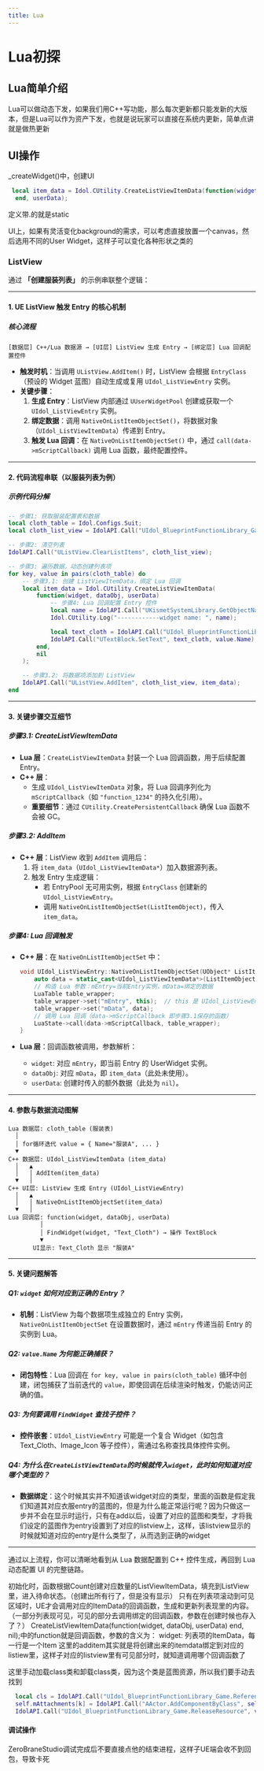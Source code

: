 ```yaml
---
title: Lua
---
```


# Lua初探

## Lua简单介绍

Lua可以做动态下发，如果我们用C++写功能，那么每次更新都只能发新的大版本，但是Lua可以作为资产下发，也就是说玩家可以直接在系统内更新，简单点讲就是做热更新

## UI操作

_createWidget()中，创建UI

```lua
 local item_data = Idol.CUtility.CreateListViewItemData(function(widget, dataObj, userData)
  end, userData);
```

定义带.的就是static

UI上，如果有灵活变化background的需求，可以考虑直接放置一个canvas，然后选用不同的User Widget，这样子可以变化各种形状之类的

### **ListView**

通过 **「创建服装列表」** 的示例串联整个逻辑：

---

#### **1. UE ListView 触发 Entry 的核心机制**

##### **核心流程**

```plaintext
[数据层] C++/Lua 数据源 → [UI层] ListView 生成 Entry → [绑定层] Lua 回调配置控件
```

- **触发时机**：当调用 `UListView.AddItem()` 时，ListView 会根据 `EntryClass`（预设的 Widget 蓝图）自动生成或复用 `UIdol_ListViewEntry` 实例。
- **关键步骤**：
  1. **生成 Entry**：ListView 内部通过 `UUserWidgetPool` 创建或获取一个 `UIdol_ListViewEntry` 实例。
  2. **绑定数据**：调用 `NativeOnListItemObjectSet()`，将数据对象（`UIdol_ListViewItemData`）传递到 Entry。
  3. **触发 Lua 回调**：在 `NativeOnListItemObjectSet()` 中，通过 `call(data->mScriptCallback)` 调用 Lua 函数，最终配置控件。

---

#### **2. 代码流程串联（以服装列表为例）**

##### **示例代码分解**

```lua
-- 步骤1: 获取服装配置表和数据
local cloth_table = Idol.Configs.Suit;
local cloth_list_view = IdolAPI.Call("UIdol_BlueprintFunctionLibrary_Game.FindWidget", gInstance.mUserWidgetCache.mWidget, "ListView_Cloth");

-- 步骤2: 清空列表
IdolAPI.Call("UListView.ClearListItems", cloth_list_view);

-- 步骤3: 遍历数据，动态创建列表项
for key, value in pairs(cloth_table) do
    -- 步骤3.1: 创建 ListViewItemData，绑定 Lua 回调
    local item_data = Idol.CUtility.CreateListViewItemData(
        function(widget, dataObj, userData)
            -- 步骤4: Lua 回调配置 Entry 控件
            local name = IdolAPI.Call("UKismetSystemLibrary.GetObjectName", widget);
            Idol.CUtility.Log("------------widget name: ", name);

            local text_cloth = IdolAPI.Call("UIdol_BlueprintFunctionLibrary_Game.FindWidget", widget, "Text_Cloth");
            IdolAPI.Call("UTextBlock.SetText", text_cloth, value.Name);
        end, 
        nil
    );

    -- 步骤3.2: 将数据项添加到 ListView
    IdolAPI.Call("UListView.AddItem", cloth_list_view, item_data);
end
```

---

#### **3. 关键步骤交互细节**

##### **步骤3.1: CreateListViewItemData**

- **Lua 层**：`CreateListViewItemData` 封装一个 Lua 回调函数，用于后续配置 Entry。
- **C++ 层**：
  - 生成 `UIdol_ListViewItemData` 对象，将 Lua 回调序列化为 `mScriptCallback`（如 `"function_1234"` 的持久化引用）。
  - **重要细节**：通过 `CUtility.CreatePersistentCallback` 确保 Lua 函数不会被 GC。

##### **步骤3.2: AddItem**

- **C++ 层**：ListView 收到 `AddItem` 调用后：
  1. 将 `item_data`（`UIdol_ListViewItemData*`）加入数据源列表。
  2. 触发 Entry 生成逻辑：
     - 若 EntryPool 无可用实例，根据 `EntryClass` 创建新的 `UIdol_ListViewEntry`。
     - 调用 `NativeOnListItemObjectSet(ListItemObject)`，传入 `item_data`。

##### **步骤4: Lua 回调触发**

- **C++ 层**：在 `NativeOnListItemObjectSet` 中：

  ```cpp
  void UIdol_ListViewEntry::NativeOnListItemObjectSet(UObject* ListItemObject) {
      auto data = static_cast<UIdol_ListViewItemData*>(ListItemObject);
      // 构造 Lua 参数：mEntry=当前Entry实例，mData=绑定的数据
      LuaTable table_wrapper;
      table_wrapper->set("mEntry", this);  // this 是 UIdol_ListViewEntry*
      table_wrapper->set("mData", data);
      // 调用 Lua 回调（data->mScriptCallback 即步骤3.1保存的函数）
      LuaState->call(data->mScriptCallback, table_wrapper);
  }
  ```

- **Lua 层**：回调函数被调用，参数解析：
  - `widget`: 对应 `mEntry`，即当前 Entry 的 UserWidget 实例。
  - `dataObj`: 对应 `mData`，即 `item_data`（此处未使用）。
  - `userData`: 创建时传入的额外数据（此处为 `nil`）。

---

#### **4. 参数与数据流动图解**

```plaintext
Lua 数据层: cloth_table (服装表)
  │
  │ for循环迭代 value = { Name="服装A", ... }
  ▼
C++ 数据层: UIdol_ListViewItemData (item_data)
  │   ▲
  │   │ AddItem(item_data)
  ▼   │
C++ UI层: ListView 生成 Entry (UIdol_ListViewEntry)
  │   ▲
  │   │ NativeOnListItemObjectSet(item_data)
  ▼   │
Lua 回调层: function(widget, dataObj, userData)
         │
         │ FindWidget(widget, "Text_Cloth") → 操作 TextBlock
         ▼
       UI显示: Text_Cloth 显示 "服装A"
```

---

#### **5. 关键问题解答**

##### **Q1: `widget` 如何对应到正确的 Entry？**

- **机制**：ListView 为每个数据项生成独立的 Entry 实例，`NativeOnListItemObjectSet` 在设置数据时，通过 `mEntry` 传递当前 Entry 的实例到 Lua。

##### **Q2: `value.Name` 为何能正确捕获？**

- **闭包特性**：Lua 回调在 `for key, value in pairs(cloth_table)` 循环中创建，闭包捕获了当前迭代的 `value`，即使回调在后续渲染时触发，仍能访问正确的值。

##### **Q3: 为何要调用 `FindWidget` 查找子控件？**

- **控件嵌套**：`UIdol_ListViewEntry` 可能是一个复合 Widget（如包含 Text_Cloth、Image_Icon 等子控件），需通过名称查找具体控件实例。

##### **Q4: 为什么在`CreateListViewItemData`的时候就传入`widget`，此时如何知道对应哪个类型的？**

- **数据绑定**：这个时候其实并不知道该widget对应的类型，里面的函数是假定我们知道其对应衣服entry的蓝图的，但是为什么能正常运行呢？因为只做这一步并不会在显示时运行，只有在add以后，设置了对应的蓝图和类型，才将我们设定的蓝图作为entry设置到了对应的listview上，这样，该listview显示的时候就知道对应的entry是什么类型了，从而选到正确的widget

---

通过以上流程，你可以清晰地看到从 Lua 数据配置到 C++ 控件生成，再回到 Lua 动态配置 UI 的完整链路。

初始化时，函数根据Count创建对应数量的ListViewItemData，填充到ListView里，进入待命状态。（创建出所有行了，但是没有显示）
只有在列表项滚动到可见区域时，UE才会调用对应的ItemData的回调函数，生成和更新列表现里的内容。（一部分列表现可见，可见的部分去调用绑定的回调函数，参数在创建时候也存入了？）
CreateListViewItemData(function(widget, dataObj, userData) end, nil);中的function就是回调函数，参数的含义为：
widget: 列表项的ItemData，每一行是一个Item
这里的additem其实就是将创建出来的itemdata绑定到对应的listiew里，这样子对应的listview里有可见部分时，就知道调用哪个回调函数了

这里手动加载class类和卸载class类，因为这个类是蓝图资源，所以我们要手动去找到

```lua
  local cls = IdolAPI.Call("UIdol_BlueprintFunctionLibrary_Game.ReferenceResource", v.mConfig.AssetPath);
  self.mAttachments[k] = IdolAPI.Call("AActor.AddComponentByClass", self.mRole, cls, false, Idol.CUtility.ConstructionCPPTransform(), false);
  IdolAPI.Call("UIdol_BlueprintFunctionLibrary_Game.ReleaseResource", v.mConfig.AssetPath);
```

#### 调试操作

ZeroBraneStudio调试完成后不要直接点他的结束进程，这样子UE端会收不到回包，导致卡死
